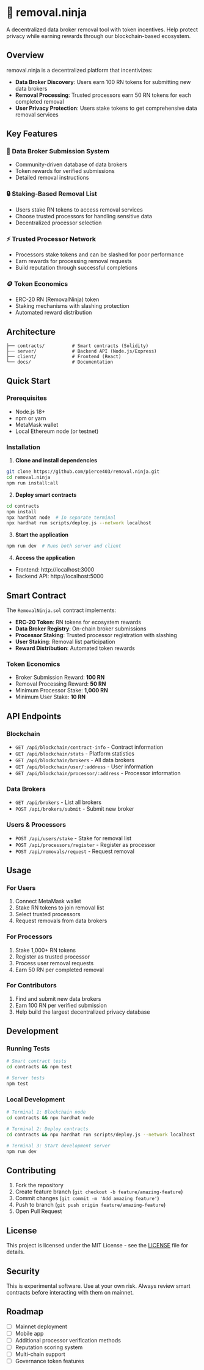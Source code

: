 # 🥷 removal.ninja

A decentralized data broker removal tool with token incentives. Help protect privacy while earning rewards through our blockchain-based ecosystem.

## Overview

removal.ninja is a decentralized platform that incentivizes:
- **Data Broker Discovery**: Users earn 100 RN tokens for submitting new data brokers
- **Removal Processing**: Trusted processors earn 50 RN tokens for each completed removal
- **User Privacy Protection**: Users stake tokens to get comprehensive data removal services

## Key Features

### 🎯 Data Broker Submission System
- Community-driven database of data brokers
- Token rewards for verified submissions
- Detailed removal instructions

### 🔒 Staking-Based Removal List
- Users stake RN tokens to access removal services
- Choose trusted processors for handling sensitive data
- Decentralized processor selection

### ⚡ Trusted Processor Network
- Processors stake tokens and can be slashed for poor performance
- Earn rewards for processing removal requests
- Build reputation through successful completions

### 🪙 Token Economics
- ERC-20 RN (RemovalNinja) token
- Staking mechanisms with slashing protection
- Automated reward distribution

## Architecture

```
├── contracts/          # Smart contracts (Solidity)
├── server/             # Backend API (Node.js/Express)
├── client/             # Frontend (React)
└── docs/               # Documentation
```

## Quick Start

### Prerequisites
- Node.js 18+
- npm or yarn
- MetaMask wallet
- Local Ethereum node (or testnet)

### Installation

1. **Clone and install dependencies**
```bash
git clone https://github.com/pierce403/removal.ninja.git
cd removal.ninja
npm run install:all
```

2. **Deploy smart contracts**
```bash
cd contracts
npm install
npx hardhat node  # In separate terminal
npx hardhat run scripts/deploy.js --network localhost
```

3. **Start the application**
```bash
npm run dev  # Runs both server and client
```

4. **Access the application**
- Frontend: http://localhost:3000
- Backend API: http://localhost:5000

## Smart Contract

The `RemovalNinja.sol` contract implements:

- **ERC-20 Token**: RN tokens for ecosystem rewards
- **Data Broker Registry**: On-chain broker submissions
- **Processor Staking**: Trusted processor registration with slashing
- **User Staking**: Removal list participation
- **Reward Distribution**: Automated token rewards

### Token Economics
- Broker Submission Reward: **100 RN**
- Removal Processing Reward: **50 RN**
- Minimum Processor Stake: **1,000 RN**
- Minimum User Stake: **10 RN**

## API Endpoints

### Blockchain
- `GET /api/blockchain/contract-info` - Contract information
- `GET /api/blockchain/stats` - Platform statistics
- `GET /api/blockchain/brokers` - All data brokers
- `GET /api/blockchain/user/:address` - User information
- `GET /api/blockchain/processor/:address` - Processor information

### Data Brokers
- `GET /api/brokers` - List all brokers
- `POST /api/brokers/submit` - Submit new broker

### Users & Processors
- `POST /api/users/stake` - Stake for removal list
- `POST /api/processors/register` - Register as processor
- `POST /api/removals/request` - Request removal

## Usage

### For Users
1. Connect MetaMask wallet
2. Stake RN tokens to join removal list
3. Select trusted processors
4. Request removals from data brokers

### For Processors
1. Stake 1,000+ RN tokens
2. Register as trusted processor
3. Process user removal requests
4. Earn 50 RN per completed removal

### For Contributors
1. Find and submit new data brokers
2. Earn 100 RN per verified submission
3. Help build the largest decentralized privacy database

## Development

### Running Tests
```bash
# Smart contract tests
cd contracts && npm test

# Server tests
npm test
```

### Local Development
```bash
# Terminal 1: Blockchain node
cd contracts && npx hardhat node

# Terminal 2: Deploy contracts
cd contracts && npx hardhat run scripts/deploy.js --network localhost

# Terminal 3: Start development server
npm run dev
```

## Contributing

1. Fork the repository
2. Create feature branch (`git checkout -b feature/amazing-feature`)
3. Commit changes (`git commit -m 'Add amazing feature'`)
4. Push to branch (`git push origin feature/amazing-feature`)
5. Open Pull Request

## License

This project is licensed under the MIT License - see the [LICENSE](LICENSE) file for details.

## Security

This is experimental software. Use at your own risk. Always review smart contracts before interacting with them on mainnet.

## Roadmap

- [ ] Mainnet deployment
- [ ] Mobile app
- [ ] Additional processor verification methods
- [ ] Reputation scoring system
- [ ] Multi-chain support
- [ ] Governance token features